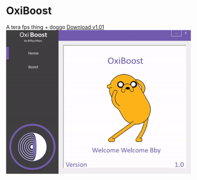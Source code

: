 # OxiBoost
A tera fps thing + doggo [Download v1.01](https://github.com/Purizer/OxiBoost/raw/master/Download/OxiBoost.zip)
![alt text](https://raw.githubusercontent.com/Purizer/OxiBoost/master/OxiBoost/readMe/ILikeGifs.gif)
